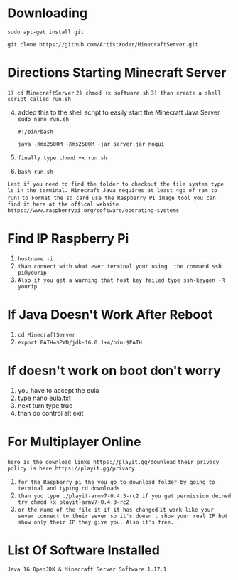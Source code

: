 # Downloading 
```sudo apt-get install git```

```git clone https://github.com/ArtistXoder/MinecraftServer.git```

# Directions Starting Minecraft Server 
```1) cd MinecraftServer```
```2) chmod +x software.sh```
```3) than create a shell script called run.sh ```

4) added this to the shell script to easily start the Minecraft Java Server
  ```sudo nano run.sh```
   
   ```#!/bin/bash```

   ```java -Xmx2500M -Xms2500M -jar server.jar nogui```

5) ```finally type chmod +x run.sh```
6) ```bash run.sh```

```Last if you need to find the folder to checkout the file system type ls in the terminal. Minecraft Java requires at least 4gb of ram to run!```
```to Format the sd card use the Raspberry PI image tool you can find it here at the offical website https://www.raspberrypi.org/software/operating-systems```


# Find IP Raspberry Pi 
1) ```hostname -i```
2) ```than connect with what ever terminal your using  the command ssh pi@yourip```
3) ```Also if you get a warning that host key failed type ssh-keygen -R yourip```

# If Java Doesn't Work After Reboot 
1) ```cd MinecraftServer```
2) ```export PATH=$PWD/jdk-16.0.1+4/bin:$PATH```

# If doesn't work on boot don't worry 
1) you have to accept the eula
2) type nano eula.txt 
3) next turn type true
4) than do control alt exit 

# For Multiplayer Online 
```here is the download links https://playit.gg/download```
```their privacy policy is here https://playit.gg/privacy```

1) ```for the Raspberry pi the you go to download folder by going to terminal and typing cd downloads```
2) ```than you type ./playit-armv7-0.4.3-rc2 if you get permission deined try chmod +x playit-armv7-0.4.3-rc2``` 
3) ```or the name of the file it if it has changed```
```it work like your sever connect to their sever so it's doesn't show your real IP but show only their IP they give you. Also it's free.``` 

# List Of Software Installed 
   ```Java 16 OpenJDK & Minecraft Server Software 1.17.1```
